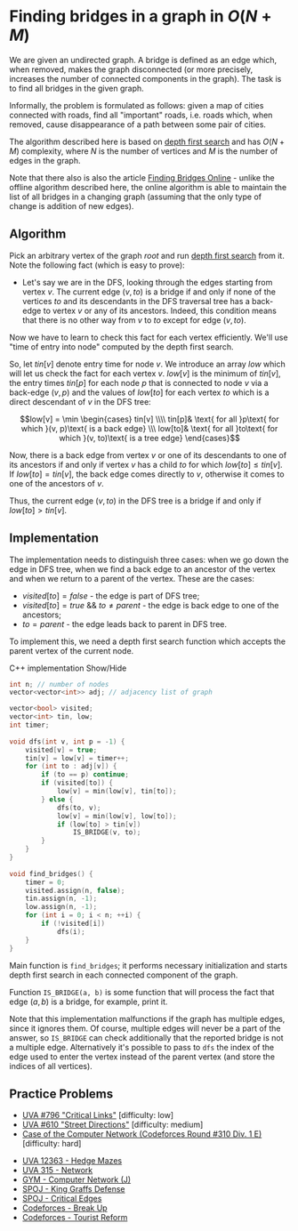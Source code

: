 <!--?title Finding bridges in a graph in O(N+M) -->

# Finding bridges in a graph in $O(N+M)$

We are given an undirected graph. A bridge is defined as an edge which, when removed, makes the graph disconnected (or more precisely, increases the number of connected components in the graph). The task is to find all bridges in the given graph.

Informally, the problem is formulated as follows: given a map of cities connected with roads, find all "important" roads, i.e. roads which, when removed, cause disappearance of a path between some pair of cities.

The algorithm described here is based on [depth first search](./graph/depth-first-search.html) and has $O(N+M)$ complexity, where $N$ is the number of vertices and $M$ is the number of edges in the graph.

Note that there also is also the article [Finding Bridges Online](./graph/bridge-searching-online.html) - unlike the offline algorithm described here, the online algorithm is able to maintain the list of all bridges in a changing graph (assuming that the only type of change is addition of new edges).

## Algorithm

Pick an arbitrary vertex of the graph $root$ and run [depth first search](./graph/depth-first-search.html) from it. Note the following fact (which is easy to prove):

- Let's say we are in the DFS, looking through the edges starting from vertex $v$. The current edge $(v, to)$ is a bridge if and only if none of the vertices $to$ and its descendants in the DFS traversal tree has a back-edge to vertex $v$ or any of its ancestors. Indeed, this condition means that there is no other way from $v$ to $to$ except for edge $(v, to)$.

Now we have to learn to check this fact for each vertex efficiently. We'll use "time of entry into node" computed by the depth first search.

So, let $tin[v]$ denote entry time for node $v$. We introduce an array $low$ which will let us check the fact for each vertex $v$. $low[v]$ is the minimum of $tin[v]$, the entry times $tin[p]$ for each node $p$ that is connected to node $v$ via a back-edge $(v, p)$ and the values of $low[to]$ for each vertex $to$ which is a direct descendant of $v$ in the DFS tree:

$$low[v] = \min \begin{cases} tin[v] \\\\ tin[p]& \text{ for all }p\text{ for which }(v, p)\text{ is a back edge} \\\ low[to]& \text{ for all }to\text{ for which }(v, to)\text{ is a tree edge} \end{cases}$$

Now, there is a back edge from vertex $v$ or one of its descendants to one of its ancestors if and only if vertex $v$ has a child $to$ for which $low[to] \leq tin[v]$. If $low[to] = tin[v]$, the back edge comes directly to $v$, otherwise it comes to one of the ancestors of $v$.

Thus, the current edge $(v, to)$ in the DFS tree is a bridge if and only if $low[to] > tin[v]$.

## Implementation

The implementation needs to distinguish three cases: when we go down the edge in DFS tree, when we find a back edge to an ancestor of the vertex and when we return to a parent of the vertex. These are the cases:

- $visited[to] = false$ - the edge is part of DFS tree;
- $visited[to] = true$ && $to \neq parent$ - the edge is back edge to one of the ancestors;
- $to = parent$ - the edge leads back to parent in DFS tree.

To implement this, we need a depth first search function which accepts the parent vertex of the current node.

C++ implementation <span class="toggle-code">Show/Hide</span>

```cpp
int n; // number of nodes
vector<vector<int>> adj; // adjacency list of graph

vector<bool> visited;
vector<int> tin, low;
int timer;
 
void dfs(int v, int p = -1) {
    visited[v] = true;
    tin[v] = low[v] = timer++;
    for (int to : adj[v]) {
        if (to == p) continue;
        if (visited[to]) {
            low[v] = min(low[v], tin[to]);
        } else {
            dfs(to, v);
            low[v] = min(low[v], low[to]);
            if (low[to] > tin[v])
                IS_BRIDGE(v, to);
        }
    }
}
 
void find_bridges() {
    timer = 0;
    visited.assign(n, false);
    tin.assign(n, -1);
    low.assign(n, -1);
    for (int i = 0; i < n; ++i) {
        if (!visited[i])
            dfs(i);
    }
}
```

Main function is `find_bridges`; it performs necessary initialization and starts depth first search in each connected component of the graph.

Function `IS_BRIDGE(a, b)` is some function that will process the fact that edge $(a, b)$ is a bridge, for example, print it.

Note that this implementation malfunctions if the graph has multiple edges, since it ignores them. Of course, multiple edges will never be a part of the answer, so `IS_BRIDGE` can check additionally that the reported bridge is not a multiple edge. Alternatively it's possible to pass to `dfs` the index of the edge used to enter the vertex instead of the parent vertex (and store the indices of all vertices).

## Practice Problems

- [UVA #796 "Critical Links"](http://uva.onlinejudge.org/index.php?option=com_onlinejudge&Itemid=8&page=show_problem&problem=737) [difficulty: low]
- [UVA #610 "Street Directions"](http://uva.onlinejudge.org/index.php?option=onlinejudge&page=show_problem&problem=551) [difficulty: medium]
- [Case of the Computer Network (Codeforces Round #310 Div. 1 E)](http://codeforces.com/problemset/problem/555/E) [difficulty: hard]
* [UVA 12363 - Hedge Mazes](https://uva.onlinejudge.org/index.php?option=onlinejudge&page=show_problem&problem=3785)
* [UVA 315 - Network](https://uva.onlinejudge.org/index.php?option=com_onlinejudge&Itemid=8&page=show_problem&problem=251)
* [GYM - Computer Network (J)](http://codeforces.com/gym/100114)
* [SPOJ - King Graffs Defense](http://www.spoj.com/problems/GRAFFDEF/)
* [SPOJ - Critical Edges](http://www.spoj.com/problems/EC_P/)
* [Codeforces - Break Up](http://codeforces.com/contest/700/problem/C)
* [Codeforces - Tourist Reform](http://codeforces.com/contest/732/problem/F)

